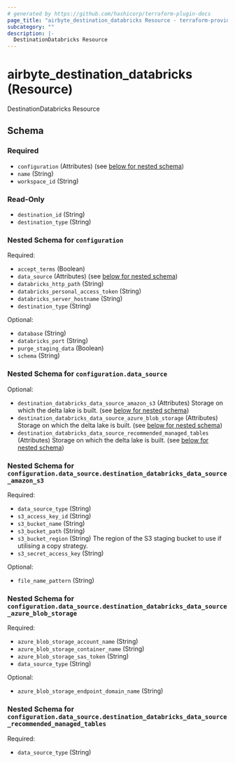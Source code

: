 ```yaml
---
# generated by https://github.com/hashicorp/terraform-plugin-docs
page_title: "airbyte_destination_databricks Resource - terraform-provider-airbyte-new"
subcategory: ""
description: |-
  DestinationDatabricks Resource
---
```


# airbyte_destination_databricks (Resource)

DestinationDatabricks Resource



<!-- schema generated by tfplugindocs -->
## Schema

### Required

- `configuration` (Attributes) (see [below for nested schema](#nestedatt--configuration))
- `name` (String)
- `workspace_id` (String)

### Read-Only

- `destination_id` (String)
- `destination_type` (String)

<a id="nestedatt--configuration"></a>
### Nested Schema for `configuration`

Required:

- `accept_terms` (Boolean)
- `data_source` (Attributes) (see [below for nested schema](#nestedatt--configuration--data_source))
- `databricks_http_path` (String)
- `databricks_personal_access_token` (String)
- `databricks_server_hostname` (String)
- `destination_type` (String)

Optional:

- `database` (String)
- `databricks_port` (String)
- `purge_staging_data` (Boolean)
- `schema` (String)

<a id="nestedatt--configuration--data_source"></a>
### Nested Schema for `configuration.data_source`

Optional:

- `destination_databricks_data_source_amazon_s3` (Attributes) Storage on which the delta lake is built. (see [below for nested schema](#nestedatt--configuration--data_source--destination_databricks_data_source_amazon_s3))
- `destination_databricks_data_source_azure_blob_storage` (Attributes) Storage on which the delta lake is built. (see [below for nested schema](#nestedatt--configuration--data_source--destination_databricks_data_source_azure_blob_storage))
- `destination_databricks_data_source_recommended_managed_tables` (Attributes) Storage on which the delta lake is built. (see [below for nested schema](#nestedatt--configuration--data_source--destination_databricks_data_source_recommended_managed_tables))

<a id="nestedatt--configuration--data_source--destination_databricks_data_source_amazon_s3"></a>
### Nested Schema for `configuration.data_source.destination_databricks_data_source_amazon_s3`

Required:

- `data_source_type` (String)
- `s3_access_key_id` (String)
- `s3_bucket_name` (String)
- `s3_bucket_path` (String)
- `s3_bucket_region` (String) The region of the S3 staging bucket to use if utilising a copy strategy.
- `s3_secret_access_key` (String)

Optional:

- `file_name_pattern` (String)


<a id="nestedatt--configuration--data_source--destination_databricks_data_source_azure_blob_storage"></a>
### Nested Schema for `configuration.data_source.destination_databricks_data_source_azure_blob_storage`

Required:

- `azure_blob_storage_account_name` (String)
- `azure_blob_storage_container_name` (String)
- `azure_blob_storage_sas_token` (String)
- `data_source_type` (String)

Optional:

- `azure_blob_storage_endpoint_domain_name` (String)


<a id="nestedatt--configuration--data_source--destination_databricks_data_source_recommended_managed_tables"></a>
### Nested Schema for `configuration.data_source.destination_databricks_data_source_recommended_managed_tables`

Required:

- `data_source_type` (String)



